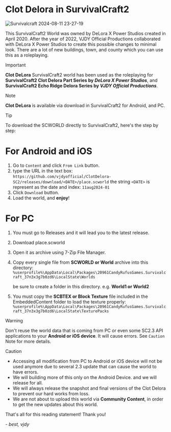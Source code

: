 # Clot Delora in SurvivalCraft2
![Survivalcraft 2024-08-11 23-27-19](https://github.com/user-attachments/assets/26aee563-4007-466b-b49b-e8a20b6f3854)


This SurvivalCraft2 World was owned by DeLora X Power Studios created in April 2020.
After the year of 2022, VJDY Official Productions collaborated with DeLora X Power Studios to create this possible changes to minimal look.
There are a lot of new buildings, town, and county which you can use this as a roleplaying.

> [!IMPORTANT]
> **Clot DeLora** SurvivalCraft2 world has been used as the roleplaying for **SurvivalCraft2 Clot Delora Part Series by _DeLora X Power Studios_**, and **SurvivalCraft2 Echo Ridge Delora Series by _VJDY Official Productions_**.

> [!NOTE]
> **Clot DeLora** is available via download in SurvivalCraft2 for Android, and PC.

> [!TIP]
> To download the SCWORLD directly to SurvivalCraft2, here's the step by step:
> # For Android and iOS
> 1. Go to `Content` and click `From Link` button.
> 2. type the URL in the text box: `https://github.com/vjdyofficial/ClotDelora-SC2/releases/download/<DATE>/place.scworld`
>    the string `<DATE>` is represent as the date and index: `11aug2024-01`
> 3. Click `Download` button.
> 4. Load the world, and **enjoy**!
> # For PC
> 1. You must go to Releases and it will lead you to the latest release.
> 2. Download place.scworld
> 3. Open it as archive using 7-Zip File Manager.
> 4. Copy every single file from **SCWORLD or World** archive into this directory:
>    `%userprofile%\AppData\Local\Packages\20961CandyRufusGames.Survivalcraft_37n3x3g7b0zd6\LocalState\Worlds`
>    
>    be sure to create a folder in this directory. e.g. **World1 or World2**
> 5. You must copy the **SCBTEX or Block Texture** file included in the EmbeddedContent folder to load the texture properly:
>    `%userprofile%\AppData\Local\Packages\20961CandyRufusGames.Survivalcraft_37n3x3g7b0zd6\LocalState\TexturePacks`

> [!WARNING]
> Don't reuse the world data that is coming from PC or even some SC2.3 API applications to your **Android or iOS device**. It will cause errors. See `Caution` Note for more details.

> [!CAUTION]
> - Accessing all modification from PC to Android or iOS device will not be used anymore due to several 2.3 update that can cause the world to have errors.
> - We will building more of this only on the Android Device. and we will release for all.
> - We will always release the snapshot and final versions of the Clot Delora to prevent our hard works from loss.
> - We are not about to upload this world via **Community Content**, in order to get the new updates about this world.

That's all for this reading statement!
Thank you!

_- best, vjdy_
